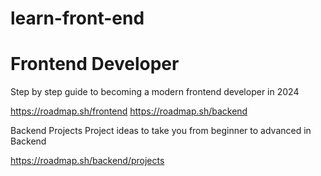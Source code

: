 # learn-front-end

# Frontend Developer
Step by step guide to becoming a modern frontend developer in 2024

https://roadmap.sh/frontend
https://roadmap.sh/backend


Backend Projects
Project ideas to take you from beginner to advanced in Backend

https://roadmap.sh/backend/projects
